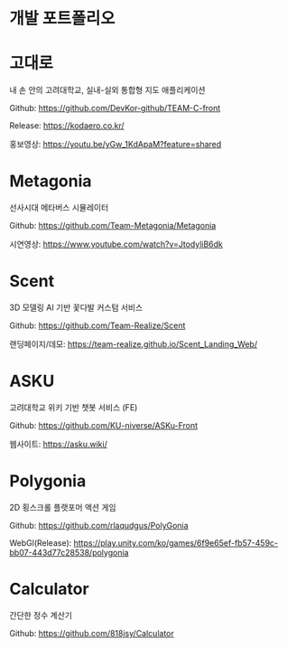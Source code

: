# 개발 포트폴리오

# 고대로

내 손 안의 고려대학교, 실내-실외 통합형 지도 애플리케이션

Github: https://github.com/DevKor-github/TEAM-C-front

Release: https://kodaero.co.kr/

홍보영상: https://youtu.be/yGw_1KdApaM?feature=shared

# Metagonia

선사시대 메타버스 시뮬레이터

Github: https://github.com/Team-Metagonia/Metagonia

시연영상: https://www.youtube.com/watch?v=JtodyliB6dk

# Scent

3D 모델링 AI 기반 꽃다발 커스텀 서비스

Github: https://github.com/Team-Realize/Scent

랜딩페이지/데모: https://team-realize.github.io/Scent_Landing_Web/

# ASKU

고려대학교 위키 기반 챗봇 서비스 (FE)

Github: https://github.com/KU-niverse/ASKu-Front

웹사이트: https://asku.wiki/


# Polygonia

2D 횡스크롤 플랫포머 액션 게임

Github: https://github.com/rlaqudgus/PolyGonia

WebGl(Release): https://play.unity.com/ko/games/6f9e65ef-fb57-459c-bb07-443d77c28538/polygonia


# Calculator

간단한 정수 계산기

Github: https://github.com/818jsy/Calculator
